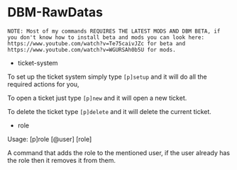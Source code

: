 # DBM-RawDatas
```NOTE: Most of my commands REQUIRES THE LATEST MODS AND DBM BETA, if you don't know how to install beta and mods you can look here: https://www.youtube.com/watch?v=Te75caivJZc for beta and https://www.youtube.com/watch?v=WGURSAh0b5U for mods.``` 

* ticket-system

To set up the ticket system simply type ``[p]setup`` and it will do all the required actions for you,

To open a ticket just type ``[p]new`` and it will open a new ticket.

To delete the ticket type ``[p]delete`` and it will delete the current ticket.


* role 

Usage: [p]role [@user] [role]

A command that adds the role to the mentioned user, if the user already has the role then it removes it from them.
